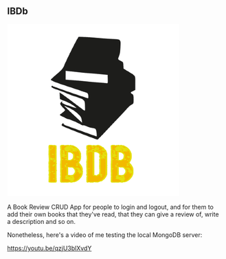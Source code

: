 ## IBDb 

![alt text](frontend/public/IBDb.png)

A Book Review CRUD App for people to login and logout, and for them to add their own books that they've read, that they can give a review of, write a description and so on. 

Nonetheless, here's a video of me testing the local MongoDB server:

https://youtu.be/qzjU3blXvdY